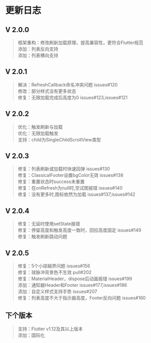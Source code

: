 # 更新日志

## V 2.0.0
>框架重构：修改刷新加载原理，提高兼容性，更符合Flutter规范  
>添加：列表反向支持  
>添加：列表横向支持  

## V 2.0.1
>解决：RefreshCallback命名冲突问题 issues#120  
>修改：部分样式没有更多状态  
>修复：无限加载完成后高度为0 issues#123,issues#121  

## V 2.0.2
>优化：触发刷新与加载   
>优化：无限加载触发   
>支持：child为SingleChildScrollView类型   

## V 2.0.3
>修复：列表刷新或加载时快速回弹 issues#130   
>修复：ClassicalFooter设置bgColor无效 issues#138   
>修复：重置状态时success未重置   
>修复：在onRefresh为null时,空试图报错 issues#140   
>修复：没有更多时,图标依然为加载 issues#137,issues#142   

## V 2.0.4
>修复：无延时使用setState报错   
>修复：停留高度和触发高度一致时，回拉高度固定 issues#149   
>修复：触发刷新跳动问题

## V 2.0.5
>修复：5个小球越界问题 issues#156  
>修复：球脉冲背景色不生效 pull#202  
>修复：MaterialHeader，dispose后动画报错 issues#199  
>添加：通知器Header和Footer issues#177,issues#186  
>添加：自定义样式支持手势 issues#207  
>修复：列表高度不大于指示器高度，Footer反向问题 issues#160

## 下个版本
>支持：Flutter v1.12及其以上版本  
>添加：国际化  